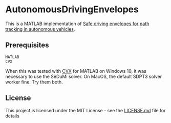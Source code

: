 # AutonomousDrivingEnvelopes

This is a MATLAB implementation of [Safe driving envelopes for path tracking in autonomous vehicles](https://www.sciencedirect.com/science/article/pii/S0967066116300831).

## Prerequisites

```
MATLAB
CVX
```
When this was tested with [CVX](http://cvxr.com/cvx/) for MATLAB on Windows 10, it was necessary to use the SeDuMi solver. On MacOS, the default SDPT3 solver worker fine. Try them both.

## License

This project is licensed under the MIT License - see the [LICENSE.md](LICENSE.md) file for details
